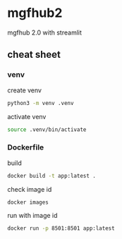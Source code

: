 # mgfhub2
mgfhub 2.0 with streamlit


## cheat sheet
###  venv
create venv
```bash
python3 -m venv .venv
```
activate venv
```bash
source .venv/bin/activate
```

### Dockerfile
build
```bash
docker build -t app:latest .
````
check image id
```bash
docker images
````
run with image id
```bash
docker run -p 8501:8501 app:latest
````
